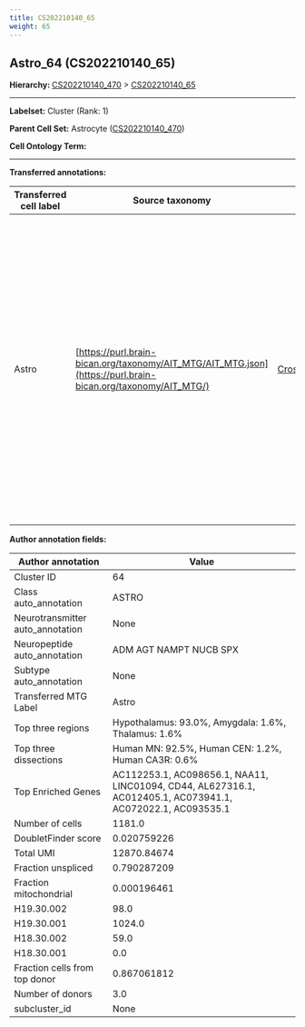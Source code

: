 ```yaml
---
title: CS202210140_65
weight: 65
---
```

## Astro_64 (CS202210140_65)
<b>Hierarchy: </b>
[CS202210140_470](cell_sets/CS202210140_470.md) >
[CS202210140_65](cell_sets/CS202210140_65.md)

---


**Labelset:** Cluster (Rank: 1)

**Parent Cell Set:** Astrocyte ([CS202210140_470](cell_sets/CS202210140_470.md))



**Cell Ontology Term:** 

[MARKER GENES.]: #


---

[TRANSFERRED ANNOTATIONS.]: #


**Transferred annotations:**

| Transferred cell label | Source taxonomy | Source node accession | Algorithm name | Comment |
|------------------------|-----------------|-----------------------|----------------|---------|
|Astro|[https://purl.brain-bican.org/taxonomy/AIT_MTG/AIT_MTG.json](https://purl.brain-bican.org/taxonomy/AIT_MTG/)|[CrossArea_subclass:e47396020a](https://purl.brain-bican.org/taxonomy/AIT_MTG/CrossArea_subclass_e47396020a)||We performed PCA (50 components) on our full dataset, trained a random forest classifier (scikit-learn, class_ weight=‘balanced’, max_depth=50) on the MTG labels, and then predicted labels for all cells. We labeled each cluster with the mode of its constituent cells if two conditions were met: more than 0.8 of predicted labels matched the mode, and the mean probability of these pre- dictions was greater than 0.8.|

[AUTHOR ANNOTATION FIELDS.]: #


**Author annotation fields:**

| Author annotation | Value |
|-------------------|-------|
|Cluster ID|64|
|Class auto_annotation|ASTRO|
|Neurotransmitter auto_annotation|None|
|Neuropeptide auto_annotation|ADM AGT NAMPT NUCB SPX|
|Subtype auto_annotation|None|
|Transferred MTG Label|Astro|
|Top three regions|Hypothalamus: 93.0%, Amygdala: 1.6%, Thalamus: 1.6%|
|Top three dissections|Human MN: 92.5%, Human CEN: 1.2%, Human CA3R: 0.6%|
|Top Enriched Genes|AC112253.1, AC098656.1, NAA11, LINC01094, CD44, AL627316.1, AC012405.1, AC073941.1, AC072022.1, AC093535.1|
|Number of cells|1181.0|
|DoubletFinder score|0.020759226|
|Total UMI|12870.84674|
|Fraction unspliced|0.790287209|
|Fraction mitochondrial|0.000196461|
|H19.30.002|98.0|
|H19.30.001|1024.0|
|H18.30.002|59.0|
|H18.30.001|0.0|
|Fraction cells from top donor|0.867061812|
|Number of donors|3.0|
|subcluster_id|None|

